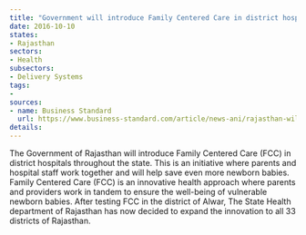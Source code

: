 ```yaml
---
title: "Government will introduce Family Centered Care in district hospitals"
date: 2016-10-10
states:
- Rajasthan
sectors:
- Health
subsectors:
- Delivery Systems
tags:
- 
sources:
- name: Business Standard
  url: https://www.business-standard.com/article/news-ani/rajasthan-will-introduce-family-centered-care-in-district-hospitals-116100400579_1.html
details:
---
```


The Government of Rajasthan will introduce Family Centered Care (FCC) in district hospitals throughout the state. This is an initiative where parents and hospital staff work together and will help save even more newborn babies. Family Centered Care (FCC) is an innovative health approach where parents and providers work in tandem to ensure the well-being of vulnerable newborn babies. After testing FCC in the district of Alwar, The State Health department of Rajasthan has now decided to expand the innovation to all 33 districts of Rajasthan.
